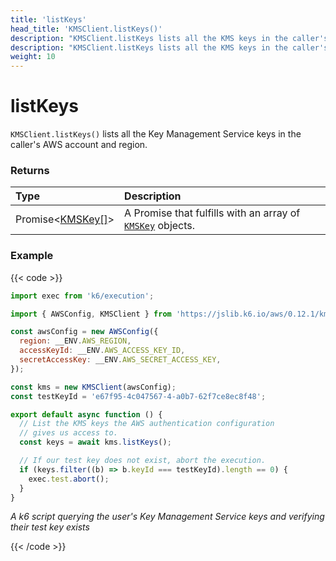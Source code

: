 ```yaml
---
title: 'listKeys'
head_title: 'KMSClient.listKeys()'
description: "KMSClient.listKeys lists all the KMS keys in the caller's AWS account and region"
description: "KMSClient.listKeys lists all the KMS keys in the caller's AWS account and region"
weight: 10
---
```


# listKeys

`KMSClient.listKeys()` lists all the Key Management Service keys in the caller's AWS account and region.

### Returns

| Type                                                                                                    | Description                                                                                                                                      |
| :------------------------------------------------------------------------------------------------------ | :----------------------------------------------------------------------------------------------------------------------------------------------- |
| Promise<[KMSKey[]](https://grafana.com/docs/k6/<K6_VERSION>/javascript-api/jslib/aws/kmsclient/kmskey)> | A Promise that fulfills with an array of [`KMSKey`](https://grafana.com/docs/k6/<K6_VERSION>/javascript-api/jslib/aws/kmsclient/kmskey) objects. |

### Example

{{< code >}}

```javascript
import exec from 'k6/execution';

import { AWSConfig, KMSClient } from 'https://jslib.k6.io/aws/0.12.1/kms.js';

const awsConfig = new AWSConfig({
  region: __ENV.AWS_REGION,
  accessKeyId: __ENV.AWS_ACCESS_KEY_ID,
  secretAccessKey: __ENV.AWS_SECRET_ACCESS_KEY,
});

const kms = new KMSClient(awsConfig);
const testKeyId = 'e67f95-4c047567-4-a0b7-62f7ce8ec8f48';

export default async function () {
  // List the KMS keys the AWS authentication configuration
  // gives us access to.
  const keys = await kms.listKeys();

  // If our test key does not exist, abort the execution.
  if (keys.filter((b) => b.keyId === testKeyId).length == 0) {
    exec.test.abort();
  }
}
```

_A k6 script querying the user's Key Management Service keys and verifying their test key exists_

{{< /code >}}
